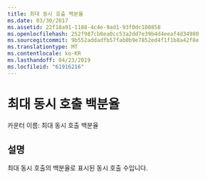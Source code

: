 ```yaml
---
title: 최대 동시 호출 백분율
ms.date: 03/30/2017
ms.assetid: 22f18a91-1188-4c4e-9ad1-93f0dc180858
ms.openlocfilehash: 252f987cb8ea0cc53a2dd7e39b4d4eeaf4d34980
ms.sourcegitcommit: 9b552addadfb57fab0b9e7852ed4f1f1b8a42f8e
ms.translationtype: MT
ms.contentlocale: ko-KR
ms.lasthandoff: 04/23/2019
ms.locfileid: "61916216"
---
```

# <a name="percent-of-max-concurrent-calls"></a>최대 동시 호출 백분율
카운터 이름: 최대 동시 호출 백분율  
  
## <a name="description"></a>설명  
 최대 동시 호출의 백분율로 표시된 동시 호출 수입니다.
